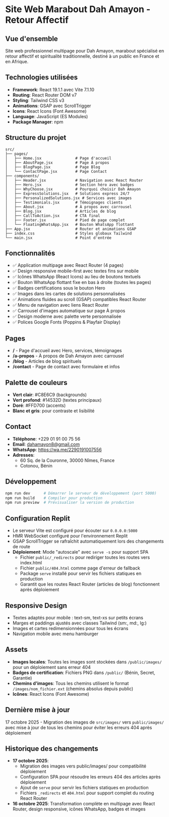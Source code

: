 # Site Web Marabout Dah Amayon - Retour Affectif

## Vue d'ensemble
Site web professionnel multipage pour Dah Amayon, marabout spécialisé en retour affectif et spiritualité traditionnelle, destiné à un public en France et en Afrique.

## Technologies utilisées
- **Framework**: React 19.1.1 avec Vite 7.1.10
- **Routing**: React Router DOM v7
- **Styling**: Tailwind CSS v3
- **Animations**: GSAP avec ScrollTrigger
- **Icons**: React Icons (Font Awesome)
- **Language**: JavaScript (ES Modules)
- **Package Manager**: npm

## Structure du projet
```
src/
├── pages/
│   ├── Home.jsx               # Page d'accueil
│   ├── AboutPage.jsx          # Page À propos
│   ├── BlogPage.jsx           # Page Blog
│   └── ContactPage.jsx        # Page Contact
├── components/
│   ├── Header.jsx             # Navigation avec React Router
│   ├── Hero.jsx               # Section héro avec badges
│   ├── WhyChoose.jsx          # Pourquoi choisir Dah Amayon
│   ├── ExpressSolutions.jsx   # Solutions express 24/7
│   ├── PersonalizedSolutions.jsx # Services avec images
│   ├── Testimonials.jsx       # Témoignages clients
│   ├── About.jsx              # À propos avec carrousel
│   ├── Blog.jsx               # Articles de blog
│   ├── CallToAction.jsx       # CTA final
│   ├── Footer.jsx             # Pied de page complet
│   └── FloatingWhatsApp.jsx   # Bouton WhatsApp flottant
├── App.jsx                    # Router et animations GSAP
├── index.css                  # Styles globaux Tailwind
└── main.jsx                   # Point d'entrée
```

## Fonctionnalités
- ✅ Application multipage avec React Router (4 pages)
- ✅ Design responsive mobile-first avec textes fins sur mobile
- ✅ Icônes WhatsApp (React Icons) au lieu de boutons textuels
- ✅ Bouton WhatsApp flottant fixe en bas à droite (toutes les pages)
- ✅ Badges certifications sous le bouton Hero
- ✅ Images dans les cartes de solutions personnalisées
- ✅ Animations fluides au scroll (GSAP) compatibles React Router
- ✅ Menu de navigation avec liens React Router
- ✅ Carrousel d'images automatique sur page À propos
- ✅ Design moderne avec palette verte personnalisée
- ✅ Polices Google Fonts (Poppins & Playfair Display)

## Pages
- **/** - Page d'accueil avec Hero, services, témoignages
- **/a-propos** - À propos de Dah Amayon avec carrousel
- **/blog** - Articles de blog spirituels
- **/contact** - Page de contact avec formulaire et infos

## Palette de couleurs
- **Vert clair**: #C8E6C9 (backgrounds)
- **Vert profond**: #14532D (textes principaux)
- **Doré**: #FFD700 (accents)
- **Blanc et gris**: pour contraste et lisibilité

## Contact
- **Téléphone**: +229 01 91 00 75 56
- **Email**: dahamayon8@gmail.com
- **WhatsApp**: https://wa.me/2290191007556
- **Adresses**: 
  - 60 Sq. de la Couronne, 30000 Nîmes, France
  - Cotonou, Bénin

## Développement
```bash
npm run dev      # Démarrer le serveur de développement (port 5000)
npm run build    # Compiler pour production
npm run preview  # Prévisualiser la version de production
```

## Configuration Replit
- Le serveur Vite est configuré pour écouter sur `0.0.0.0:5000`
- HMR WebSocket configuré pour l'environnement Replit
- GSAP ScrollTrigger se rafraîchit automatiquement lors des changements de route
- **Déploiement**: Mode "autoscale" avec `serve -s` pour support SPA
  - Fichier `public/_redirects` pour rediriger toutes les routes vers index.html
  - Fichier `public/404.html` comme page d'erreur de fallback
  - Package `serve` installé pour servir les fichiers statiques en production
  - Garantit que les routes React Router (articles de blog) fonctionnent après déploiement

## Responsive Design
- Textes adaptés pour mobile : text-sm, text-xs sur petits écrans
- Marges et paddings ajustés avec classes Tailwind (sm:, md:, lg:)
- Images et cartes redimensionnées pour tous les écrans
- Navigation mobile avec menu hamburger

## Assets
- **Images locales**: Toutes les images sont stockées dans `/public/images/` pour un déploiement sans erreur 404
- **Badges de certification**: Fichiers PNG dans `/public/` (Bénin, Secret, Garantie)
- **Chemins d'images**: Tous les chemins utilisent le format `/images/nom_fichier.ext` (chemins absolus depuis public)
- **Icônes**: React Icons (Font Awesome)

## Dernière mise à jour
17 octobre 2025 - Migration des images de `src/images/` vers `public/images/` avec mise à jour de tous les chemins pour éviter les erreurs 404 après déploiement

## Historique des changements
- **17 octobre 2025**: 
  - Migration des images vers public/images/ pour compatibilité déploiement
  - Configuration SPA pour résoudre les erreurs 404 des articles après déploiement
  - Ajout de `serve` pour servir les fichiers statiques en production
  - Fichiers `_redirects` et `404.html` pour support complet du routing React Router
- **16 octobre 2025**: Transformation complète en multipage avec React Router, design responsive, icônes WhatsApp, badges et images
